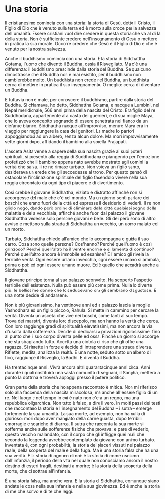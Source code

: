 # Una storia

Il cristianesimo comincia con una storia: la storia di Gesù, detto il Cristo, il Figlio di Dio che è venuto sulla terra ed è morto sulla croce per la salvezza dell'umanità. Essere cristiani vuol dire credere in questa storia che va al di là della storia. Non è sufficiente credere nell'insegnamento di Gesù o mettere in pratica la sua morale. Occorre credere che Gesù è il Figlio di Dio e che è venuto per la nostra salvezza.

Anche il buddhismo comincia con una storia. È la storia di Siddhattha Gotama, l'uomo che diventò il Buddha, ossia il Risvegliato. Ma c'è una differenza: il buddhismo prescinde dalla storia del Buddha. Se qualcuno dimostrasse che il Buddha non è mai esistito, per il buddhismo non cambierebbe molto. Un buddhista non crede nel Buddha, un buddhista cerca di mettere in pratica il suo insegnamento. O meglio: cerca di diventare un Buddha.

E tuttavia non è male, per conoscere il buddhismo, partire dalla storia del Buddha. Si chiamava, ho detto, Siddhattha Gotama, e nacque a Lumbini, nel Nepal meridionale, 566 anni prima della nascita del Cristo. Era figlio del re Suddhodana, appartenente alla casta dei guerrieri, e di sua moglie Maya, che lo aveva concepito sognando di essere penetrata nel fianco da un elefante bianco. Siddhattha nacque all'improvviso, mentre Maya era in viaggio per raggiungere la casa dei genitori. La madre lo partorì appoggiandosi ad un albero, senza alcun dolore. Ma morì improvvisamente sette giorni dopo, affidando il bambino alla sorella Prajapati.

L'asceta Asita venne a sapere della sua nascita grazie ai suoi poteri spirituali, si presentò alla reggia di Suddhodana e piangendo per l'emozione profetizzò che il bambino appena nato avrebbe mostrato agli uomini la verità che salva. Il re ne rimase turbato. Non voleva un figlio santo, desiderava un erede che gli succedesse al trono. Per questo pensò di ostacolare l'inclinazione spirituale del figlio facendolo vivere nella sua reggia circondato da ogni tipo di piacere e di divertimento.

Così crebbe il giovane Siddhattha, viziato e distratto affinché non si accorgesse del male che c'è nel mondo. Ma un giorno sentì parlare dei boschi che erano fuori della città ed espresse il desiderio di vederli. Il re non glielo negò, dando però ordine di eliminare dalla città qualsiasi segno della malattia e della vecchiaia, affinché anche fuori dal palazzo il giovane Siddhattha vedesse solo persone giovani e belle. Gli dèi però sono di altro avviso e mettono sulla strada di Siddhattha un vecchio, un uomo malato ed un morto.

Turbato, Siddhattha chiede all'amico che lo accompagna e guida il suo carro. Cosa sono quelle persone? Cos'hanno? Perché quell'uomo è così grinzoso? Perché quell'altro ha il ventre enorme e si lamenta di continuo? Perché quell'altro ancora è immobile ed esanime? E l'amico gli rivela la terribile verità. Ogni essere umano invecchia, ogni essere umano si ammala, prima o poi: ed ogni essere umano muore. Ed è quello che accadrà anche a Siddhattha.

Il giovane principe torna al suo palazzo sconvolto. Ha scoperto l'aspetto terribile dell'esistenza. Nulla può essere più come prima. Nulla lo diverte più: le bellissime donne che lo seducevano ora gli sembrano disgustose. E una notte decide di andarsene.

Non è più giovanissimo, ha ventinove anni ed a palazzo lascia la moglie Yashodhara ed un figlio piccolo, Rahula. Si mette in cammino per cercare la verità. Diventa un asceta che vive nei boschi, come tanti al suo tempo. Trova dei maestri, diventa loro discepolo, ma non hanno la verità che cerca. Con loro raggiunge gradi di spiritualità elevatissimi, ma non ancora la via d'uscita dalla sofferenza. Decide di dedicarsi a privazioni rigorosissime, fino al punto che il suo corpo diventa pelle ed ossa. Finché un giorno si accorge che sta sbagliando tutto. Accetta una ciotola di riso che gli offre una ragazza. Si rimette in forze e decide di intraprendere una strada diversa. Riflette, medita, analizza la realtà. E una notte, seduto sotto un albero di fico, raggiunge il Risveglio, la Bodhi. E diventa il Buddha.

Ha trentacinque anni. Vivrà ancora altri quarantacinque anni circa. Anni durante i quali costituirà una vasta comunità di seguaci, il Sangha, metterà a punto la dottrina e troverà appoggi presso il potere politico.

Gran parte della storia che ho appena raccontato è mitica. Non mi riferisco solo alla faccenda della nascita miracolosa, ma anche all'essere figlio di un re. Nel luogo e nel tempo in cui è nato non c'era un regno, ma una repubblica oligarchica. Non tutto è falso, a dire il vero. In molti passi dei testi che raccontano la storia e l'insegnamento del Buddha – i sutra – emerge fortemente la sua umanità. La sua morte, ad esempio, non ha nulla di glorioso: morì dopo aver mangiato della carne guasta, dopo terribili emorragie e scariche di diarrea. Il sutra che racconta la sua morte si sofferma anche sulle sofferenze fisiche che provava: e pare di vederlo, questo vecchio malandato, con il corpo che gli infligge quei mali che secondo la leggenda avrebbe contemplato da giovane con animo turbato. Inventata è, con ogni probabilità, la storia dei piaceri vissuti nel palazzo reale, della scoperta del male e della fuga. Ma è una storia falsa che ha una sua verità. È la storia di ognuno di noi: è la storia di come usciamo dall'infanzia, il periodo della vita nel quale non conosciamo ancora il nostro destino di esseri fragili, destinati a morire; è la storia della scoperta della morte, che ci sottrae all'infanzia.

È una storia falsa, ma anche vera. È la storia di Siddhattha, comunque siano andate le cose nella sua infanzia e nella sua giovinezza. Ed è anche la storia di me che scrivo e di te che leggi.
